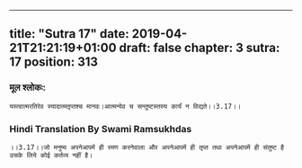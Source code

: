 
---
title: "Sutra 17"
date: 2019-04-21T21:21:19+01:00
draft: false
chapter: 3
sutra: 17
position: 313
---
### मूल श्लोकः:
```
यस्त्वात्मरतिरेव स्यादात्मतृप्तश्च मानवः।आत्मन्येव च सन्तुष्टस्तस्य कार्यं न विद्यते।।3.17।।

```

### Hindi Translation By Swami Ramsukhdas
```
।।3.17।।जो मनुष्य अपनेआपमें ही रमण करनेवाला और अपनेआपमें ही तृप्त तथा अपनेआपमें ही संतुष्ट है उसके लिये कोई कर्तव्य नहीं है। 

```

